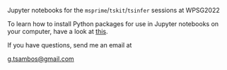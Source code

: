 Jupyter notebooks for the `msprime`/`tskit`/`tsinfer` sessions at WPSG2022

To learn how to install Python packages for use in Jupyter notebooks on your computer, have a look at [this](https://jakevdp.github.io/blog/2017/12/05/installing-python-packages-from-jupyter/).

If you have questions, send me an email at

g.tsambos@gmail.com

